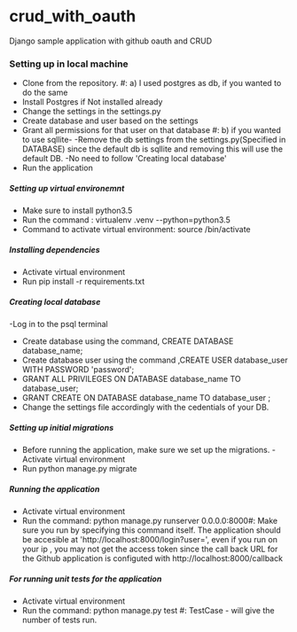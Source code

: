 # crud_with_oauth
Django sample application with github oauth and CRUD

### Setting up in local machine
- Clone from the repository.
#: a) I used postgres as db, if you wanted to do the same
- Install Postgres if Not installed already 
- Change the settings in the settings.py 
- Create database and user based on the settings
- Grant all permissions for that user on that database
#: b) if you wanted to use sqllite-
-Remove the db settings from the settings.py(Specified in DATABASE)
since the default db is sqllite and removing this will use the default DB.
-No need to follow 'Creating local database'
- Run the application 

##### Setting up virtual environemnt 
- Make sure to install python3.5
- Run the command : virtualenv .venv --python=python3.5
- Command to activate virtual environment: source <virtual environment name>/bin/activate
##### Installing dependencies
- Activate virtual environment
- Run pip install -r requirements.txt

##### Creating local database
-Log in to the psql terminal
- Create database using the command, CREATE DATABASE database_name;
- Create database user using the command ,CREATE USER database_user  WITH PASSWORD 'password';
- GRANT ALL PRIVILEGES ON DATABASE database_name TO database_user;
- GRANT CREATE ON DATABASE database_name TO database_user ;
- Change the settings file accordingly with the cedentials of your DB.
##### Setting up initial migrations 
- Before running the application, make sure we set up the migrations.
-Activate virtual environment
- Run python manage.py migrate

##### Running the application
- Activate virtual environment
- Run the command: python manage.py runserver 0.0.0.0:8000#: Make sure you run by specifying this command itself. The application should be accesible at 'http://localhost:8000/login?user=<Github user>', even if you run on your ip , you may not get the access token since the call back URL for the Github application is configuted with http://localhost:8000/callback
#####  For running unit tests for the application
- Activate virtual environment
- Run the command: python manage.py test #: TestCase - <no> will give the number of tests run.
